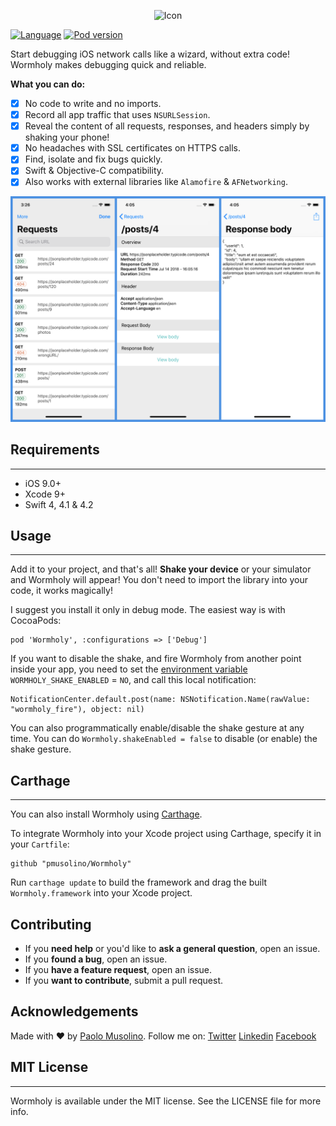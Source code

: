 <p align="center">
  <img src="https://raw.githubusercontent.com/pmusolino/Wormholy/master/logo.png" alt="Icon"/>
</p>

  [![Language](https://img.shields.io/badge/Swift-4-orange.svg)]()
  [![Pod version](https://img.shields.io/cocoapods/v/Wormholy.svg?style=flat)](https://cocoapods.org/pods/Wormholy)
  
  Start debugging iOS network calls like a wizard, without extra code! Wormholy makes debugging quick and reliable.
  
  
  **What you can do:**
  
  - [x] No code to write and no imports.
  - [x] Record all app traffic that uses `NSURLSession`.
  - [x] Reveal the content of all requests, responses, and headers simply by shaking your phone!
  - [x] No headaches with SSL certificates on HTTPS calls.
  - [x] Find, isolate and fix bugs quickly.
  - [x] Swift & Objective-C compatibility.
  - [x] Also works with external libraries like `Alamofire` & `AFNetworking`.
  
  <p align="center">
  <img src="https://raw.githubusercontent.com/pmusolino/Wormholy/master/screens.png" alt="Icon"/>
</p>
  
## Requirements
----------------

- iOS 9.0+
- Xcode 9+
- Swift 4, 4.1 & 4.2


## Usage
----------------
Add it to your project, and that's all! **Shake your device** or your simulator and Wormholy will appear! You don't need to import the library into your code, it works magically!

I suggest you install it only in debug mode. The easiest way is with CocoaPods:

```
pod 'Wormholy', :configurations => ['Debug']
``` 


If you want to disable the shake, and fire Wormholy from another point inside your app, you need to set the [environment variable](https://medium.com/@derrickho_28266/xcode-custom-environment-variables-681b5b8674ec) `WORMHOLY_SHAKE_ENABLED` = `NO`, and call this local notification:

```
NotificationCenter.default.post(name: NSNotification.Name(rawValue: "wormholy_fire"), object: nil)
```

You can also programmatically enable/disable the shake gesture at any time. You can do `Wormholy.shakeEnabled = false` to disable (or enable) the shake gesture. 



## Carthage
----------------

You can also install Wormholy using [Carthage](https://github.com/Carthage/Carthage).

To integrate Wormholy into your Xcode project using Carthage, specify it in your `Cartfile`:

```ogdl
github "pmusolino/Wormholy"
```
Run `carthage update` to build the framework and drag the built `Wormholy.framework` into your Xcode project.

## Contributing

- If you **need help** or you'd like to **ask a general question**, open an issue.
- If you **found a bug**, open an issue.
- If you **have a feature request**, open an issue.
- If you **want to contribute**, submit a pull request.


## Acknowledgements

Made with ❤️ by [Paolo Musolino](https://github.com/pmusolino).
Follow me on:
[Twitter](http://twitter.com/pmusolino)
[Linkedin](https://www.linkedin.com/in/paolomusolino/)
[Facebook](https://www.facebook.com/paolomusolino)

## MIT License
----------------
Wormholy is available under the MIT license. See the LICENSE file for more info.